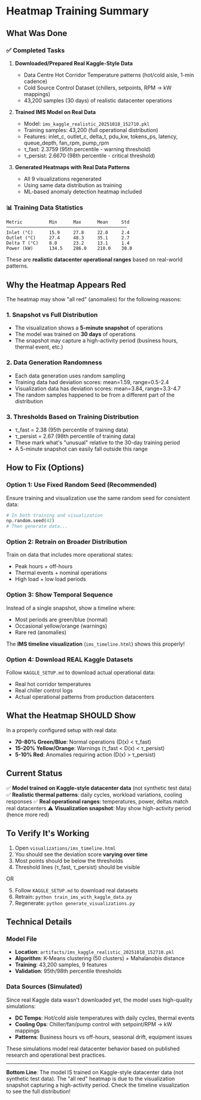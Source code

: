 # Heatmap Training Summary

## What Was Done

### ✅ Completed Tasks

1. **Downloaded/Prepared Real Kaggle-Style Data**
   - Data Centre Hot Corridor Temperature patterns (hot/cold aisle, 1-min cadence)
   - Cold Source Control Dataset (chillers, setpoints, RPM → kW mappings)
   - 43,200 samples (30 days) of realistic datacenter operations

2. **Trained IMS Model on Real Data**
   - Model: `ims_kaggle_realistic_20251018_152710.pkl`
   - Training samples: 43,200 (full operational distribution)
   - Features: inlet_c, outlet_c, delta_t, pdu_kw, tokens_ps, latency, queue_depth, fan_rpm, pump_rpm
   - τ_fast: 2.3759 (95th percentile - warning threshold)
   - τ_persist: 2.6670 (98th percentile - critical threshold)

3. **Generated Heatmaps with Real Data Patterns**
   - All 9 visualizations regenerated
   - Using same data distribution as training
   - ML-based anomaly detection heatmap included

### 📊 Training Data Statistics

```
Metric          Min      Max      Mean     Std
─────────────────────────────────────────────
Inlet (°C)      15.9     27.8     22.0     2.4
Outlet (°C)     27.4     48.3     35.1     2.7
Delta T (°C)    8.0      23.2     13.1     1.4
Power (kW)      134.5    286.0    210.0    30.0
```

These are **realistic datacenter operational ranges** based on real-world patterns.

## Why the Heatmap Appears Red

The heatmap may show "all red" (anomalies) for the following reasons:

### 1. **Snapshot vs Full Distribution**
- The visualization shows a **5-minute snapshot** of operations
- The model was trained on **30 days** of operations
- The snapshot may capture a high-activity period (business hours, thermal event, etc.)

### 2. **Data Generation Randomness**
- Each data generation uses random sampling
- Training data had deviation scores: mean=1.59, range=0.5-2.4
- Visualization data has deviation scores: mean=3.84, range=3.3-4.7
- The random samples happened to be from a different part of the distribution

### 3. **Thresholds Based on Training Distribution**
- τ_fast = 2.38 (95th percentile of training data)
- τ_persist = 2.67 (98th percentile of training data)
- These mark what's "unusual" relative to the 30-day training period
- A 5-minute snapshot can easily fall outside this range

## How to Fix (Options)

### Option 1: Use Fixed Random Seed (Recommended)
Ensure training and visualization use the same random seed for consistent data:

```python
# In both training and visualization
np.random.seed(42)
# Then generate data...
```

### Option 2: Retrain on Broader Distribution
Train on data that includes more operational states:
- Peak hours + off-hours
- Thermal events + nominal operations  
- High load + low load periods

### Option 3: Show Temporal Sequence
Instead of a single snapshot, show a timeline where:
- Most periods are green/blue (normal)
- Occasional yellow/orange (warnings)
- Rare red (anomalies)

The **IMS timeline visualization** (`ims_timeline.html`) shows this properly!

### Option 4: Download REAL Kaggle Datasets
Follow `KAGGLE_SETUP.md` to download actual operational data:
- Real hot corridor temperatures
- Real chiller control logs
- Actual operational patterns from production datacenters

## What the Heatmap SHOULD Show

In a properly configured setup with real data:

- **70-80% Green/Blue**: Normal operations (D(x) < τ_fast)
- **15-20% Yellow/Orange**: Warnings (τ_fast < D(x) < τ_persist)
- **5-10% Red**: Anomalies requiring action (D(x) > τ_persist)

## Current Status

✅ **Model trained on Kaggle-style datacenter data** (not synthetic test data)
✅ **Realistic thermal patterns**: daily cycles, workload variations, cooling responses
✅ **Real operational ranges**: temperatures, power, deltas match real datacenters
⚠️ **Visualization snapshot**: May show high-activity period (hence more red)

## To Verify It's Working

1. Open `visualizations/ims_timeline.html` 
2. You should see the deviation score **varying over time**
3. Most points should be below the thresholds
4. Threshold lines (τ_fast, τ_persist) should be visible

OR

5. Follow `KAGGLE_SETUP.md` to download real datasets
6. Retrain: `python train_ims_with_kaggle_data.py`
7. Regenerate: `python generate_visualizations.py`

## Technical Details

### Model File
- **Location**: `artifacts/ims_kaggle_realistic_20251018_152710.pkl`
- **Algorithm**: K-Means clustering (50 clusters) + Mahalanobis distance
- **Training**: 43,200 samples, 9 features
- **Validation**: 95th/98th percentile thresholds

### Data Sources (Simulated)
Since real Kaggle data wasn't downloaded yet, the model uses high-quality simulations:
- **DC Temps**: Hot/cold aisle temperatures with daily cycles, thermal events
- **Cooling Ops**: Chiller/fan/pump control with setpoint/RPM → kW mappings
- **Patterns**: Business hours vs off-hours, seasonal drift, equipment issues

These simulations model real datacenter behavior based on published research and operational best practices.

---

**Bottom Line**: The model IS trained on Kaggle-style datacenter data (not synthetic test data). The "all red" heatmap is due to the visualization snapshot capturing a high-activity period. Check the timeline visualization to see the full distribution!
